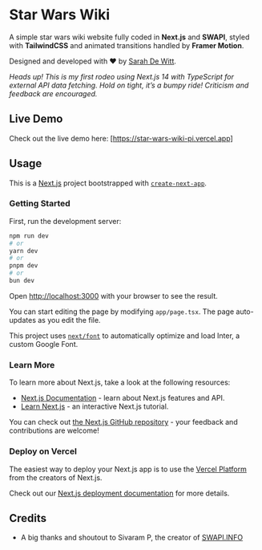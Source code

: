 # Star Wars Wiki

A simple star wars wiki website fully coded in **Next.js** and **SWAPI**, styled with **TailwindCSS** and animated transitions handled by **Framer Motion**.

Designed and developed with ❤️ by [Sarah De Witt](https://sarahdewitt.github.io).

_Heads up! This is my first rodeo using Next.js 14 with TypeScript for external API data fetching. Hold on tight, it’s a bumpy ride! Criticism and feedback are encouraged._

## Live Demo

Check out the live demo here: [https://star-wars-wiki-pi.vercel.app]

## Usage

This is a [Next.js](https://nextjs.org/) project bootstrapped with [`create-next-app`](https://github.com/vercel/next.js/tree/canary/packages/create-next-app).

### Getting Started

First, run the development server:

```bash
npm run dev
# or
yarn dev
# or
pnpm dev
# or
bun dev
```

Open [http://localhost:3000](http://localhost:3000) with your browser to see the result.

You can start editing the page by modifying `app/page.tsx`. The page auto-updates as you edit the file.

This project uses [`next/font`](https://nextjs.org/docs/basic-features/font-optimization) to automatically optimize and load Inter, a custom Google Font.

### Learn More

To learn more about Next.js, take a look at the following resources:

- [Next.js Documentation](https://nextjs.org/docs) - learn about Next.js features and API.
- [Learn Next.js](https://nextjs.org/learn) - an interactive Next.js tutorial.

You can check out [the Next.js GitHub repository](https://github.com/vercel/next.js/) - your feedback and contributions are welcome!

### Deploy on Vercel

The easiest way to deploy your Next.js app is to use the [Vercel Platform](https://vercel.com/new?utm_medium=default-template&filter=next.js&utm_source=create-next-app&utm_campaign=create-next-app-readme) from the creators of Next.js.

Check out our [Next.js deployment documentation](https://nextjs.org/docs/deployment) for more details.

## Credits

- A big thanks and shoutout to Sivaram P, the creator of [SWAPI.INFO](https://swapi.info)
